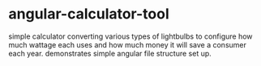 # angular-calculator-tool

simple calculator converting various types of lightbulbs to configure how much wattage each uses and how much money it will save a consumer each year. demonstrates simple angular file structure set up. 
